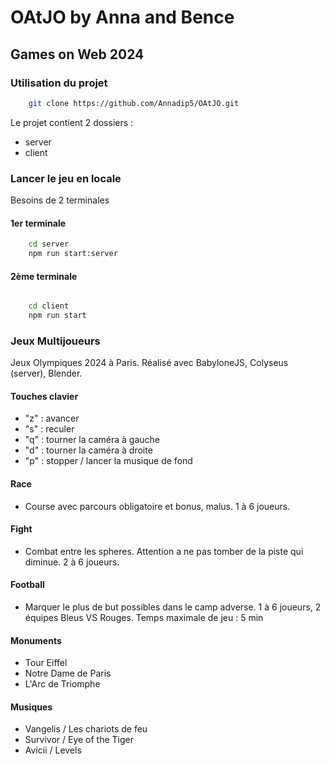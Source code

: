 # OAtJO by Anna and Bence 
## Games on Web 2024

### Utilisation du projet

```bash 
    git clone https://github.com/Annadip5/OAtJO.git
```

Le projet contient 2 dossiers : 
- server
- client

### Lancer le jeu en locale 
Besoins de 2 terminales 
#### 1er terminale
```bash 
    cd server
    npm run start:server
```

#### 2ème terminale


```bash 

    cd client
    npm run start
```

### Jeux Multijoueurs
Jeux Olympiques 2024 à Paris.
Réalisé avec BabyloneJS, Colyseus (server), Blender.
#### Touches clavier
- "z" : avancer
- "s" : reculer
- "q" : tourner la caméra à gauche
- "d" : tourner la caméra à droite
- "p" : stopper / lancer la musique de fond
#### Race
- Course avec parcours obligatoire et bonus, malus. 1 à 6 joueurs.
#### Fight
- Combat entre les spheres. Attention a ne pas tomber de la piste qui diminue. 2 à 6 joueurs.
#### Football
- Marquer le plus de but possibles dans le camp adverse. 1 à 6 joueurs, 2 équipes Bleus VS Rouges. Temps maximale de jeu : 5 min
#### Monuments
- Tour Eiffel
- Notre Dame de Paris
- L'Arc de Triomphe
#### Musiques
- Vangelis / Les chariots de feu
- Survivor / Eye of the Tiger
- Avicii / Levels 
